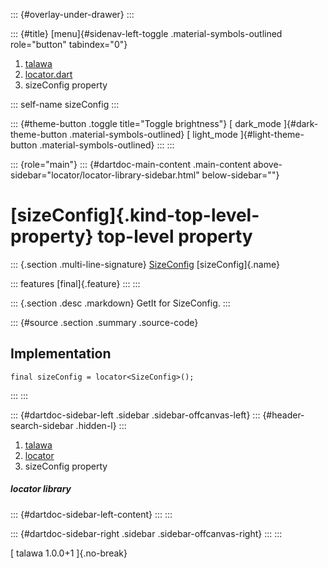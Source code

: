 ::: {#overlay-under-drawer}
:::

::: {#title}
[menu]{#sidenav-left-toggle .material-symbols-outlined role="button"
tabindex="0"}

1.  [talawa](../index.html)
2.  [locator.dart](../locator/)
3.  sizeConfig property

::: self-name
sizeConfig
:::

::: {#theme-button .toggle title="Toggle brightness"}
[ dark_mode ]{#dark-theme-button .material-symbols-outlined} [
light_mode ]{#light-theme-button .material-symbols-outlined}
:::
:::

::: {role="main"}
::: {#dartdoc-main-content .main-content above-sidebar="locator/locator-library-sidebar.html" below-sidebar=""}
<div>

# [sizeConfig]{.kind-top-level-property} top-level property

</div>

::: {.section .multi-line-signature}
[SizeConfig](../services_size_config/SizeConfig-class.html)
[sizeConfig]{.name}

::: features
[final]{.feature}
:::
:::

::: {.section .desc .markdown}
GetIt for SizeConfig.
:::

::: {#source .section .summary .source-code}
## Implementation

``` language-dart
final sizeConfig = locator<SizeConfig>();
```
:::
:::

::: {#dartdoc-sidebar-left .sidebar .sidebar-offcanvas-left}
::: {#header-search-sidebar .hidden-l}
:::

1.  [talawa](../index.html)
2.  [locator](../locator/)
3.  sizeConfig property

##### locator library

::: {#dartdoc-sidebar-left-content}
:::
:::

::: {#dartdoc-sidebar-right .sidebar .sidebar-offcanvas-right}
:::
:::

[ talawa 1.0.0+1 ]{.no-break}

